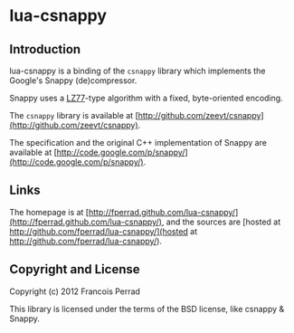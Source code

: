 
lua-csnappy
===========

Introduction
------------

lua-csnappy is a binding of the `csnappy` library which implements the Google's Snappy (de)compressor.

Snappy uses a [LZ77](http://en.wikipedia.org/wiki/LZ77_and_LZ78)-type algorithm with a fixed, byte-oriented encoding.

The `csnappy` library is available at [http://github.com/zeevt/csnappy](http://github.com/zeevt/csnappy).

The specification and the original C++ implementation of Snappy are available at [http://code.google.com/p/snappy/](http://code.google.com/p/snappy/).

Links
-----

The homepage is at [http://fperrad.github.com/lua-csnappy/](http://fperrad.github.com/lua-csnappy/),
and the sources are [hosted at http://github.com/fperrad/lua-csnappy/](hosted at http://github.com/fperrad/lua-csnappy/).

Copyright and License
---------------------

Copyright (c) 2012 Francois Perrad

This library is licensed under the terms of the BSD license, like csnappy & Snappy.


